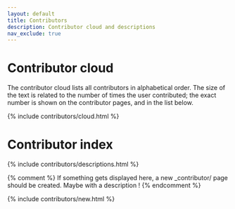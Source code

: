 ```yaml
---
layout: default
title: Contributors
description: Contributor cloud and descriptions
nav_exclude: true
---
```

# Contributor cloud

The contributor cloud lists all contributors in alphabetical order. The size of the text is related to the number of times the user contributed; the exact number is shown
on the contributor pages, and in the list below.

<!-- If you would like to suggest a new tag, feel free to open a [new issue](https://github.com/ReclaimTheWild/priv_wiki/issues/new) and ask about it !
(Update that link when we switch repos) -->

{% include contributors/cloud.html %}

# Contributor index

{% include contributors/descriptions.html %}

{% comment %}
If something gets displayed here, a new _contributor/ page should be created. Maybe with a description !
{% endcomment %}

{% include contributors/new.html %}
